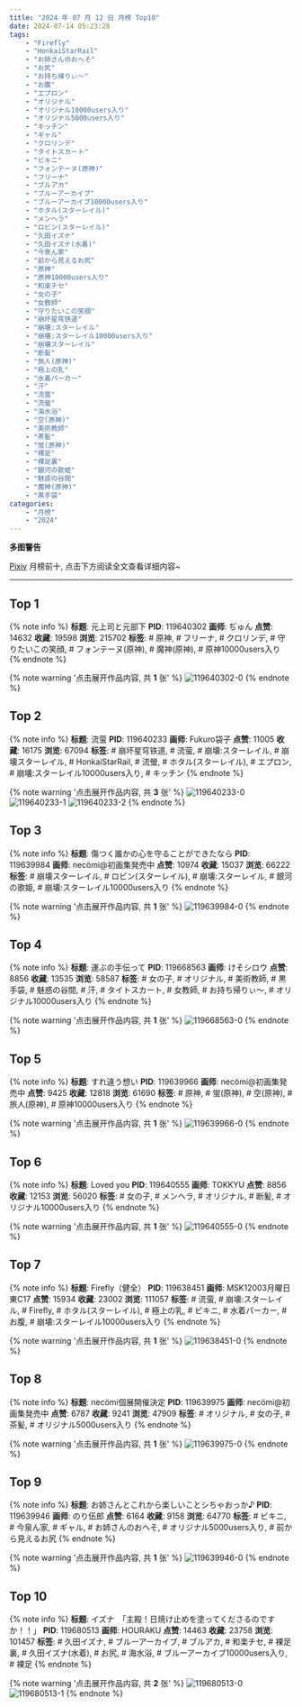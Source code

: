 ```yaml
---
title: "2024 年 07 月 12 日 月榜 Top10"
date: 2024-07-14 05:23:28
tags:
    - "Firefly"
    - "HonkaiStarRail"
    - "お姉さんのおへそ"
    - "お尻"
    - "お持ち帰りぃ〜"
    - "お腹"
    - "エプロン"
    - "オリジナル"
    - "オリジナル10000users入り"
    - "オリジナル5000users入り"
    - "キッチン"
    - "ギャル"
    - "クロリンデ"
    - "タイトスカート"
    - "ビキニ"
    - "フォンテーヌ(原神)"
    - "フリーナ"
    - "ブルアカ"
    - "ブルーアーカイブ"
    - "ブルーアーカイブ10000users入り"
    - "ホタル(スターレイル)"
    - "メンヘラ"
    - "ロビン(スターレイル)"
    - "久田イズナ"
    - "久田イズナ(水着)"
    - "今泉ん家"
    - "前から見えるお尻"
    - "原神"
    - "原神10000users入り"
    - "和楽チセ"
    - "女の子"
    - "女教師"
    - "守りたいこの笑顔"
    - "崩坏星穹铁道"
    - "崩壊:スターレイル"
    - "崩壊:スターレイル10000users入り"
    - "崩壊スターレイル"
    - "断髪"
    - "旅人(原神)"
    - "極上の乳"
    - "水着パーカー"
    - "汗"
    - "流萤"
    - "流螢"
    - "海水浴"
    - "空(原神)"
    - "美術教師"
    - "茶髪"
    - "蛍(原神)"
    - "裸足"
    - "裸足裏"
    - "銀河の歌姫"
    - "魅惑の谷間"
    - "魔神(原神)"
    - "黒手袋"
categories:
    - "月榜"
    - "2024"
---
```


<i class="fa fa-triangle-exclamation"></i>**多图警告**<i class="fa fa-triangle-exclamation"></i>

[Pixiv](https://www.pixiv.net/) 月榜前十, 点击下方阅读全文查看详细内容~

<!-- more -->

---

## Top 1

{% note info %}
**标题**: 元上司と元部下
**PID**: 119640302 **画师**: ぢゅん
**点赞**: 14632 **收藏**: 19598 **浏览**: 215702
**标签**: # 原神, # フリーナ, # クロリンデ, # 守りたいこの笑顔, # フォンテーヌ(原神), # 魔神(原神), # 原神10000users入り
{% endnote %}

{% note warning '点击展开作品内容, 共 **1** 张' %}
![119640302-0](https://i.pixiv.re/img-original/img/2024/06/15/00/03/16/119640302_p0.jpg)
{% endnote %}

## Top 2

{% note info %}
**标题**: 流萤
**PID**: 119640233 **画师**: Fukuro袋子
**点赞**: 11005 **收藏**: 16175 **浏览**: 67094
**标签**: # 崩坏星穹铁道, # 流萤, # 崩壊:スターレイル, # 崩壊スターレイル, # HonkaiStarRail, # 流螢, # ホタル(スターレイル), # エプロン, # 崩壊:スターレイル10000users入り, # キッチン
{% endnote %}

{% note warning '点击展开作品内容, 共 **3** 张' %}
![119640233-0](https://i.pixiv.re/img-original/img/2024/06/15/00/02/24/119640233_p0.jpg)
![119640233-1](https://i.pixiv.re/img-original/img/2024/06/15/00/02/24/119640233_p1.jpg)
![119640233-2](https://i.pixiv.re/img-original/img/2024/06/15/00/02/24/119640233_p2.jpg)
{% endnote %}

## Top 3

{% note info %}
**标题**: 傷つく誰かの心を守ることができたなら
**PID**: 119639984 **画师**: necömi@初画集発売中
**点赞**: 10974 **收藏**: 15037 **浏览**: 66222
**标签**: # 崩壊スターレイル, # ロビン(スターレイル), # 崩壊:スターレイル, # 銀河の歌姫, # 崩壊:スターレイル10000users入り
{% endnote %}

{% note warning '点击展开作品内容, 共 **1** 张' %}
![119639984-0](https://i.pixiv.re/img-original/img/2024/06/15/00/00/31/119639984_p0.png)
{% endnote %}

## Top 4

{% note info %}
**标题**: 運ぶの手伝って
**PID**: 119668563 **画师**: けそシロウ
**点赞**: 8856 **收藏**: 13535 **浏览**: 58587
**标签**: # 女の子, # オリジナル, # 美術教師, # 黒手袋, # 魅惑の谷間, # 汗, # タイトスカート, # 女教師, # お持ち帰りぃ〜, # オリジナル10000users入り
{% endnote %}

{% note warning '点击展开作品内容, 共 **1** 张' %}
![119668563-0](https://i.pixiv.re/img-original/img/2024/06/15/22/30/04/119668563_p0.jpg)
{% endnote %}

## Top 5

{% note info %}
**标题**: すれ違う想い
**PID**: 119639966 **画师**: necömi@初画集発売中
**点赞**: 9425 **收藏**: 12818 **浏览**: 61690
**标签**: # 原神, # 蛍(原神), # 空(原神), # 旅人(原神), # 原神10000users入り
{% endnote %}

{% note warning '点击展开作品内容, 共 **1** 张' %}
![119639966-0](https://i.pixiv.re/img-original/img/2024/06/15/00/00/27/119639966_p0.png)
{% endnote %}

## Top 6

{% note info %}
**标题**: Loved you
**PID**: 119640555 **画师**: TOKKYU
**点赞**: 8856 **收藏**: 12153 **浏览**: 56020
**标签**: # 女の子, # メンヘラ, # オリジナル, # 断髪, # オリジナル10000users入り
{% endnote %}

{% note warning '点击展开作品内容, 共 **1** 张' %}
![119640555-0](https://i.pixiv.re/img-original/img/2024/06/15/00/08/44/119640555_p0.jpg)
{% endnote %}

## Top 7

{% note info %}
**标题**: Firefly（健全）
**PID**: 119638451 **画师**: MSK12003月曜日東C17
**点赞**: 15934 **收藏**: 23002 **浏览**: 111057
**标签**: # 流萤, # 崩壊:スターレイル, # Firefly, # ホタル(スターレイル), # 極上の乳, # ビキニ, # 水着パーカー, # お腹, # 崩壊:スターレイル10000users入り
{% endnote %}

{% note warning '点击展开作品内容, 共 **1** 张' %}
![119638451-0](https://i.pixiv.re/img-original/img/2024/06/14/23/15/46/119638451_p0.png)
{% endnote %}

## Top 8

{% note info %}
**标题**: necömi個展開催決定
**PID**: 119639975 **画师**: necömi@初画集発売中
**点赞**: 6787 **收藏**: 9241 **浏览**: 47909
**标签**: # オリジナル, # 女の子, # 茶髪, # オリジナル5000users入り
{% endnote %}

{% note warning '点击展开作品内容, 共 **1** 张' %}
![119639975-0](https://i.pixiv.re/img-original/img/2024/06/15/00/00/29/119639975_p0.png)
{% endnote %}

## Top 9

{% note info %}
**标题**: お姉さんとこれから楽しいことシちゃおっか♪
**PID**: 119639946 **画师**: のり伍郎
**点赞**: 6164 **收藏**: 9158 **浏览**: 64770
**标签**: # ビキニ, # 今泉ん家, # ギャル, # お姉さんのおへそ, # オリジナル5000users入り, # 前から見えるお尻
{% endnote %}

{% note warning '点击展开作品内容, 共 **1** 张' %}
![119639946-0](https://i.pixiv.re/img-original/img/2024/06/15/00/00/21/119639946_p0.jpg)
{% endnote %}

## Top 10

{% note info %}
**标题**: イズナ　「主殿！日焼け止めを塗ってくださるのですか！！」
**PID**: 119680513 **画师**: HOURAKU
**点赞**: 14463 **收藏**: 23758 **浏览**: 101457
**标签**: # 久田イズナ, # ブルーアーカイブ, # ブルアカ, # 和楽チセ, # 裸足裏, # 久田イズナ(水着), # お尻, # 海水浴, # ブルーアーカイブ10000users入り, # 裸足
{% endnote %}

{% note warning '点击展开作品内容, 共 **2** 张' %}
![119680513-0](https://i.pixiv.re/img-original/img/2024/06/16/08/00/07/119680513_p0.jpg)
![119680513-1](https://i.pixiv.re/img-original/img/2024/06/16/08/00/07/119680513_p1.jpg)
{% endnote %}

